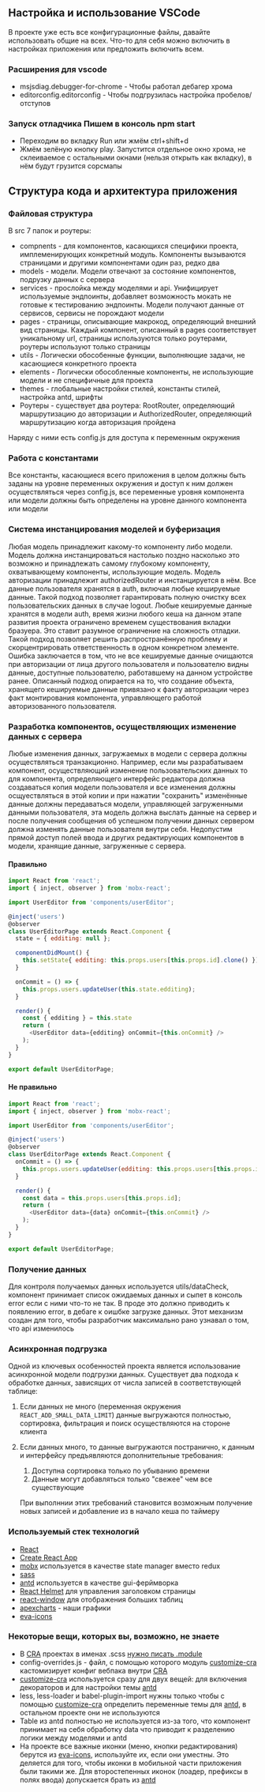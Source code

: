 ## Настройка и использование VSCode

В проекте уже есть все конфигурационные файлы, давайте использовать общие на всех. Что-то для себя можно включить в настройках приложения или предложить включить всем.

### Расширения для vscode
* msjsdiag.debugger-for-chrome - Чтобы работал дебагер хрома
* editorconfig.editorconfig - Чтобы подгрузилась настройка пробелов/отступов

### Запуск отладчика Пишем в консоль npm start
* Переходим во вкладку Run или жмём ctrl+shift+d
* Жмём зелёную кнопку play. Запустится отдельное окно хрома, не склеиваемое с остальными окнами (нельзя открыть как вкладку), в нём будут грузится сорсмапы

## Структура кода и архитектура приложения
### Файловая структура
В src 7 папок и роутеры:

* compnents - для компонентов, касающихся специфики проекта, имплеменирующих конкретный модуль. Компоненты вызываются страницами и другими компонентами один раз, редко два
* models - модели. Модели отвечают за состояние компонентов, подрузку данных с сервера
* services - прослойка между моделями и api. Унифицирует используемые эндпоинты, добавляет возможность мокать не готовые к тестированию эндпоинты. Модели получают данные от сервисов, сервисы не порождают модели
* pages - страницы, описывающие макрокод, определяющий внешний вид страницы. Каждый компонент, описанный в pages соответствует уникальному url, страницы используются только роутерами, роутеры используют только страницы
* utils - Логически обособенные функции, выполняющие задачи, не касающиеся конкретного проекта
* elements - Логически обособленные компоненты, не использующие модели и не специфичные для проекта
* themes - глобальные настройки стилей, константы стилей, настройка antd, шрифты
* Роутеры - cуществует два роутера: RootRouter, определяющий маршрутизацию до авторизации и AuthorizedRouter, определяющий маршрутизацию когда авторизация пройдена

Наряду с ними есть config.js для доступа к переменным окружения

### Работа с константами
Все константы, касающиеся всего приложения в целом должны быть заданы на уровне переменных окружения и доступ к ним должен осуществляться через config.js, все переменные уровня компонента или модели должны быть определены на уровне данного компонента или модели

### Система инстанцирования моделей и буферизация
Любая модель принадлежит какому-то компоненту либо модели. Модель должна инстанцироваться настолько поздно насколько это возможно и принадлежать самому глубокому компоненту, охватывающему компоненты, использующие модель. Модель авторизации принадлежит authorizedRouter и инстанцируется в нём. Все данные пользователя хранятся в auth, включая любые кешируемые данные. Такой подход позволяет гарантировать полную очистку всех пользовательских данных в случае logout. Любые кешируемые данные хранятся в модели auth, время жизни любого кеша на данном этапе развития проекта ограничено временем существования вкладки бразуера. Это ставит разумное ограничение на сложность отладки.
Такой подход позволяет решить распространённую проблему и скорцентрировать ответственность в одном конкретном элементе. Ошибка заключается в том, что не все кешируемые данные очищаются при авторизации от лица другого пользователя и пользователю видны данные, доступные пользователю, работавшему на данном устройстве ранее. Описанный подход опирается на то, что создание объекта, хранящего кешируемые данные привязано к факту авторизации через факт монтирования компонента, управляющего работой авторизованного пользователя.

### Разработка компонентов, осуществляющих изменение данных с сервера
Любые изменения данных, загружаемых в модели с сервера должны осуществляться транзакционно. Например, если мы разрабатываем компонент, осуществляющий изменение пользовательских данных то для компонента, определяющего интерфейс редактора должна создаваться копия модели пользователя и все изменения должны осщуествляться в этой копии и при нажатии "сохранить" изменённые данные должны передаваться модели, управляющей загруженными данными пользователя, эта модель должна выслать данные на сервер и после получения сообщения об успешном получении данных сервером должна изменять данные пользователя внутри себя. Недопустим прямой доступ полей ввода и других редактирующих компонентов в модели, хранящие данные, загруженные с сервера.
#### Правильно
```js
import React from 'react';
import { inject, observer } from 'mobx-react';

import UserEditor from 'components/userEditor';

@inject('users')
@observer
class UserEditorPage extends React.Component {
  state = { edditing: null };

  componentDidMount() {
    this.setState{ edditing: this.props.users[this.props.id].clone() });
  }

  onCommit = () => {
    this.props.users.updateUser(this.state.edditing);
  }

  render() {
  	const { edditing } = this.state
    return (
	  <UserEditor data={edditing} onCommit={this.onCommit} />
	);
  }
}

export default UserEditorPage;
```
#### Не правильно
```js
import React from 'react';
import { inject, observer } from 'mobx-react';

import UserEditor from 'components/userEditor';

@inject('users')
@observer
class UserEditorPage extends React.Component {
  onCommit = () => {
    this.props.users.updateUser(edditing: this.props.users[this.props.id]);
  }

  render() {
  	const data = this.props.users[this.props.id];
    return (
	  <UserEditor data={data} onCommit={this.onCommit} />
	);
  }
}

export default UserEditorPage;
```
### Получение данных
Для контроля получаемых данных используется utils/dataCheck, компонент принимает список ожидаемых данных и сыпет в консоль error если с ними что-то не так. В проде это должно приводить к появлению error, в дебаге к оишбке загрузке данных. Этот механизм создан для того, чтобы разработчик максимально рано узнавал о том, что api изменилось

### Асинхронная подгрузка
Одной из ключевых особенностей проекта является использование асинхронной модели подгрузки данных. Существует два подхода к обработке данных, зависящих от числа записей в соответствующей таблице:

1.  Если данных не много (переменная окружения `REACT_ADD_SMALL_DATA_LIMIT`) данные выгружаются полностью, сортировка, фильтрация и поиск осуществляются на стороне клиента
2.  Если данных много, то данные выгружаются постранично, к данным и интерфейсу предъявляются дополнительные требования:
    1.  Доступна сортировка только по убыванию времени
    2.  Данные могут добавляться только "свежее" чем все существующие

    При выполннии этих требований становится возможным получение новых записей и добавление из в начало кеша по таймеру

### Используемый стек технологий
* [React](https://reactjs.org/)
* [Create React App](https://github.com/facebook/create-react-app)
* [mobx](https://mobx.js.org/) используется в качестве state manager вместо redux
* [sass](https://sass-lang.com/)
* [antd](https://ant.design/) используется в качестве gui-ферймворка
* [React Helmet](https://www.npmjs.com/package/react-helmet) для управления заголовком страницы
* [react-window](https://github.com/bvaughn/react-window) для отображения больших таблиц
* [apexcharts](https://apexcharts.com/) - наши графики
* [eva-icons](https://akveo.github.io/eva-icons/)


### Некоторые вещи, которых вы, возможно, не знаете
* В [CRA](https://create-react-app.dev/) проектах в именах .scss [нужно писать .module](https://create-react-app.dev/docs/adding-a-css-modules-stylesheet/)
* config-overrides.js - файл, с помощью которого модуль [customize-cra](https://github.com/arackaf/customize-cra) кастомизирует конфиг вебпака внутри [CRA](https://create-react-app.dev/)
* [customize-cra](https://github.com/arackaf/customize-cra) используется сразу для двух вещей: для включения декораторов и для настройки темы [antd](https://ant.design/)
* less, less-loader и babel-plugin-import нужны только чтобы с помощью [customize-cra](https://github.com/arackaf/customize-cra) определить переменные темы для [antd](https://ant.design/), в остальном проекте они не используются
* Table из antd полностью не используется из-за того, что компонент принимает на себя обработку data что приводит к разделению логики между моделями и antd
* На проекте все важные иконки (меню, кнопки редактирования) берутся из [eva-icons](https://akveo.github.io/eva-icons/), используйте их, если они уместны. Это деляется для того, чтобы иконки в мобильной части приложения были такими же. Для второстепенных иконок (лоадер, префиксы в полях ввода) допускается брать из [antd](https://ant.design/components/icon/)
